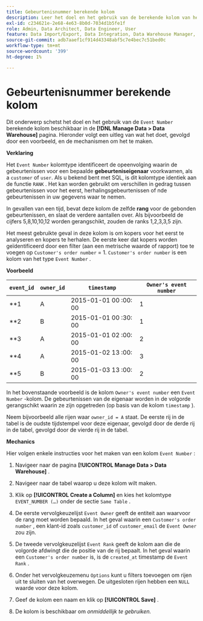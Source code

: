 ```yaml
---
title: Gebeurtenisnummer berekende kolom
description: Leer het doel en het gebruik van de berekende kolom van het Aantal gebeurtenissen.
exl-id: c234621e-2e68-4e63-8b0d-7034d1b5fe1f
role: Admin, Data Architect, Data Engineer, User
feature: Data Import/Export, Data Integration, Data Warehouse Manager, Commerce Tables
source-git-commit: adb7aaef1cf914d43348abf5c7e4bec7c51bed0c
workflow-type: tm+mt
source-wordcount: '399'
ht-degree: 1%

---
```


# Gebeurtenisnummer berekende kolom

Dit onderwerp schetst het doel en het gebruik van de `Event Number` berekende kolom beschikbaar in de **[!DNL Manage Data > Data Warehouse]** pagina. Hieronder volgt een uitleg van wat het doet, gevolgd door een voorbeeld, en de mechanismen om het te maken.

**Verklaring**

Het `Event Number` kolomtype identificeert de opeenvolging waarin de gebeurtenissen voor een bepaalde **gebeurteniseigenaar** voorkwamen, als a `customer` of `user`. Als u bekend bent met SQL, is dit kolomtype identiek aan de functie `RANK` . Het kan worden gebruikt om verschillen in gedrag tussen gebeurtenissen voor het eerst, herhalingsgebeurtenissen of nde gebeurtenissen in uw gegevens waar te nemen.

In gevallen van een tijd, bevat deze kolom de zelfde **rang** voor de gebonden gebeurtenissen, en slaat de verdere aantallen over. Als bijvoorbeeld de cijfers 5,8,10,10,12 worden gerangschikt, zouden de ranks 1,2,3,3,5 zijn.

Het meest gebruikte geval in deze kolom is om kopers voor het eerst te analyseren en kopers te herhalen. De eerste keer dat kopers worden geïdentificeerd door een filter (aan een metrische waarde of rapport) toe te voegen op `Customer's order number` = 1. `Customer's order number` is een kolom van het type `Event Number` .

**Voorbeeld**

| **`event_id`** | **`owner_id`** | **`timestamp`** | **`Owner's event number`** |
|--- |--- |--- |--- |
| **1 | A | 2015-01-01 00 :00: 00 | 1 |
| **2 | B | 2015-01-01 00 :30: 00 | 1 |
| **3 | A | 2015-01-01 02 :00: 00 | 2 |
| **4 | A | 2015-01-02 13 :00: 00 | 3 |
| **5 | B | 2015-01-03 13 :00: 00 | 2 |

In het bovenstaande voorbeeld is de kolom `Owner's event number` een `Event Number` -kolom. De gebeurtenissen van de eigenaar worden in de volgorde gerangschikt waarin ze zijn opgetreden (op basis van de kolom `timestamp` ).

Neem bijvoorbeeld alle rijen waar `owner_id = A` staat. De eerste rij in de tabel is de oudste tijdstempel voor deze eigenaar, gevolgd door de derde rij in de tabel, gevolgd door de vierde rij in de tabel.

**Mechanics**

Hier volgen enkele instructies voor het maken van een kolom `Event Number` :

1. Navigeer naar de pagina **[!UICONTROL Manage Data > Data Warehouse]** .

1. Navigeer naar de tabel waarop u deze kolom wilt maken.

1. Klik op **[!UICONTROL Create a Column]** en kies het kolomtype `EVENT_NUMBER (…)` onder de sectie `Same Table` .

1. De eerste vervolgkeuzelijst `Event Owner` geeft de entiteit aan waarvoor de rang moet worden bepaald. In het geval waarin een `Customer's order number` , een klant-id zoals `customer_id` of `customer_email` de `Event Owner` zou zijn.

1. De tweede vervolgkeuzelijst `Event Rank` geeft de kolom aan die de volgorde afdwingt die de positie van de rij bepaalt. In het geval waarin een `Customer's order number` is, is de `created_at` timestamp de `Event Rank` .

1. Onder het vervolgkeuzemenu `Options` kunt u filters toevoegen om rijen uit te sluiten van het overwegen. De uitgesloten rijen hebben een `NULL` waarde voor deze kolom.

1. Geef de kolom een naam en klik op **[!UICONTROL Save]** .

1. De kolom is beschikbaar om _onmiddellijk te gebruiken._
